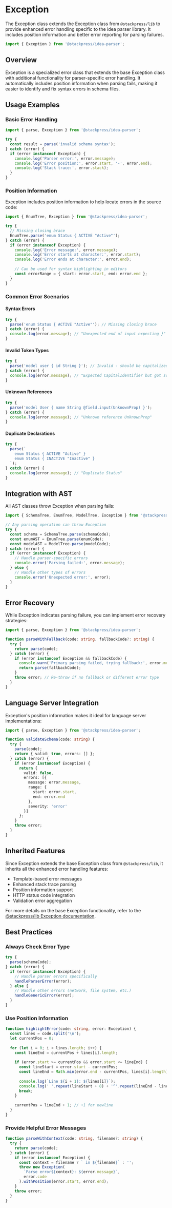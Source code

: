 # Exception

The Exception class extends the Exception class from `@stackpress/lib` to provide enhanced error handling specific to the idea parser library. It includes position information and better error reporting for parsing failures.

```typescript
import { Exception } from '@stackpress/idea-parser';
```

## Overview

Exception is a specialized error class that extends the base Exception class with additional functionality for parser-specific error handling. It automatically includes position information when parsing fails, making it easier to identify and fix syntax errors in schema files.

## Usage Examples

### Basic Error Handling

```typescript
import { parse, Exception } from '@stackpress/idea-parser';

try {
  const result = parse('invalid schema syntax');
} catch (error) {
  if (error instanceof Exception) {
    console.log('Parser error:', error.message);
    console.log('Error position:', error.start, '-', error.end);
    console.log('Stack trace:', error.stack);
  }
}
```

### Position Information

Exception includes position information to help locate errors in the source code:

```typescript
import { EnumTree, Exception } from '@stackpress/idea-parser';

try {
  // Missing closing brace
  EnumTree.parse('enum Status { ACTIVE "Active"');
} catch (error) {
  if (error instanceof Exception) {
    console.log('Error message:', error.message);
    console.log('Error starts at character:', error.start);
    console.log('Error ends at character:', error.end);
    
    // Can be used for syntax highlighting in editors
    const errorRange = { start: error.start, end: error.end };
  }
}
```

### Common Error Scenarios

#### Syntax Errors

```typescript
try {
  parse('enum Status { ACTIVE "Active"'); // Missing closing brace
} catch (error) {
  console.log(error.message); // "Unexpected end of input expecting }"
}
```

#### Invalid Token Types

```typescript
try {
  parse('model user { id String }'); // Invalid - should be capitalized
} catch (error) {
  console.log(error.message); // "Expected CapitalIdentifier but got something else"
}
```

#### Unknown References

```typescript
try {
  parse('model User { name String @field.input(UnknownProp) }');
} catch (error) {
  console.log(error.message); // "Unknown reference UnknownProp"
}
```

#### Duplicate Declarations

```typescript
try {
  parse(`
    enum Status { ACTIVE "Active" }
    enum Status { INACTIVE "Inactive" }
  `);
} catch (error) {
  console.log(error.message); // "Duplicate Status"
}
```

## Integration with AST

All AST classes throw Exception when parsing fails:

```typescript
import { SchemaTree, EnumTree, ModelTree, Exception } from '@stackpress/idea-parser';

// Any parsing operation can throw Exception
try {
  const schema = SchemaTree.parse(schemaCode);
  const enumAST = EnumTree.parse(enumCode);
  const modelAST = ModelTree.parse(modelCode);
} catch (error) {
  if (error instanceof Exception) {
    // Handle parser-specific errors
    console.error('Parsing failed:', error.message);
  } else {
    // Handle other types of errors
    console.error('Unexpected error:', error);
  }
}
```

## Error Recovery

While Exception indicates parsing failure, you can implement error recovery strategies:

```typescript
import { parse, Exception } from '@stackpress/idea-parser';

function parseWithFallback(code: string, fallbackCode?: string) {
  try {
    return parse(code);
  } catch (error) {
    if (error instanceof Exception && fallbackCode) {
      console.warn('Primary parsing failed, trying fallback:', error.message);
      return parse(fallbackCode);
    }
    throw error; // Re-throw if no fallback or different error type
  }
}
```

## Language Server Integration

Exception's position information makes it ideal for language server implementations:

```typescript
import { parse, Exception } from '@stackpress/idea-parser';

function validateSchema(code: string) {
  try {
    parse(code);
    return { valid: true, errors: [] };
  } catch (error) {
    if (error instanceof Exception) {
      return {
        valid: false,
        errors: [{
          message: error.message,
          range: {
            start: error.start,
            end: error.end
          },
          severity: 'error'
        }]
      };
    }
    throw error;
  }
}
```

## Inherited Features

Since Exception extends the base Exception class from `@stackpress/lib`, it inherits all the enhanced error handling features:

- Template-based error messages
- Enhanced stack trace parsing
- Position information support
- HTTP status code integration
- Validation error aggregation

For more details on the base Exception functionality, refer to the [@stackpress/lib Exception documentation](https://github.com/stackpress/lib#exception).

## Best Practices

### Always Check Error Type

```typescript
try {
  parse(schemaCode);
} catch (error) {
  if (error instanceof Exception) {
    // Handle parser errors specifically
    handleParserError(error);
  } else {
    // Handle other errors (network, file system, etc.)
    handleGenericError(error);
  }
}
```

### Use Position Information

```typescript
function highlightError(code: string, error: Exception) {
  const lines = code.split('\n');
  let currentPos = 0;
  
  for (let i = 0; i < lines.length; i++) {
    const lineEnd = currentPos + lines[i].length;
    
    if (error.start >= currentPos && error.start <= lineEnd) {
      const lineStart = error.start - currentPos;
      const lineEnd = Math.min(error.end - currentPos, lines[i].length);
      
      console.log(`Line ${i + 1}: ${lines[i]}`);
      console.log(' '.repeat(lineStart + 8) + '^'.repeat(lineEnd - lineStart));
      break;
    }
    
    currentPos = lineEnd + 1; // +1 for newline
  }
}
```

### Provide Helpful Error Messages

```typescript
function parseWithContext(code: string, filename?: string) {
  try {
    return parse(code);
  } catch (error) {
    if (error instanceof Exception) {
      const context = filename ? ` in ${filename}` : '';
      throw new Exception(
        `Parse error${context}: ${error.message}`,
        error.code
      ).withPosition(error.start, error.end);
    }
    throw error;
  }
}
```
